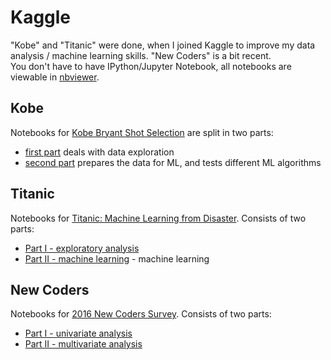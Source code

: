 # Kaggle

"Kobe" and "Titanic" were done, when I joined Kaggle to improve my data analysis / machine learning skills. "New Coders" is a bit recent.    
You don't have to have IPython/Jupyter Notebook, all notebooks are viewable in [nbviewer](http://nbviewer.jupyter.org/).

## Kobe
Notebooks for [Kobe Bryant Shot Selection](https://www.kaggle.com/c/kobe-bryant-shot-selection) are split in two parts:
* [first part](http://nbviewer.jupyter.org/github/narimiran/kaggle/blob/master/kobe-part1.ipynb) deals with data exploration
* [second part](http://nbviewer.jupyter.org/github/narimiran/kaggle/blob/master/kobe-part2.ipynb) prepares the data for ML, and tests different ML algorithms

## Titanic
Notebooks for [Titanic: Machine Learning from Disaster](https://www.kaggle.com/c/titanic). Consists of two parts: 
* [Part I - exploratory analysis](http://nbviewer.jupyter.org/github/narimiran/kaggle/blob/master/titanic-part1.ipynb)
* [Part II - machine learning](http://nbviewer.jupyter.org/github/narimiran/kaggle/blob/master/titanic-part2.ipynb) - machine learning

## New Coders
Notebooks for [2016 New Coders Survey](https://www.kaggle.com/freecodecamp/2016-new-coder-survey-). Consists of two parts: 
* [Part I - univariate analysis](http://nbviewer.jupyter.org/github/narimiran/kaggle/blob/master/new_coders-part1.ipynb)
* [Part II - multivariate analysis](http://nbviewer.jupyter.org/github/narimiran/kaggle/blob/master/new_coders-part2.ipynb)